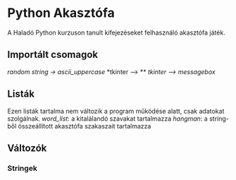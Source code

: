 # Python Akasztófa
A Haladó Python kurzuson tanult kifejezéseket felhasználó akasztófa játék.
## Importált csomagok
*random*
*string -> ascii_uppercase*
*tkinter –> **
*tkinter –> messagebox*
## Listák
Ezen listák tartalma nem változik a program működése alatt, csak adatokat szolgálnak.
*word_list*: a kitalálandó szavakat tartalmazza
*hangman*: a string-ből összeállított akasztófa szakaszait tartalmazza
## Változók
### Stringek
